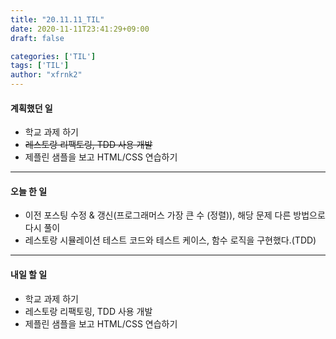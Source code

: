 ```yaml
---
title: "20.11.11_TIL"
date: 2020-11-11T23:41:29+09:00
draft: false

categories: ['TIL']
tags: ['TIL']
author: "xfrnk2"
---
```

#### 계획했던 일
+ 학교 과제 하기
+ ~~레스토랑 리팩토링, TDD 사용 개발~~
+ 제플린 샘플을 보고 HTML/CSS 연습하기
---
#### 오늘 한 일
+ 이전 포스팅 수정 & 갱신(프로그래머스 가장 큰 수 (정렬)), 해당 문제 다른 방법으로 다시 풀이
+ 레스토랑 시뮬레이션 테스트 코드와 테스트 케이스, 함수 로직을 구현했다.(TDD)
---   
#### 내일 할 일 
+ 학교 과제 하기
+ 레스토랑 리팩토링, TDD 사용 개발
+ 제플린 샘플을 보고 HTML/CSS 연습하기